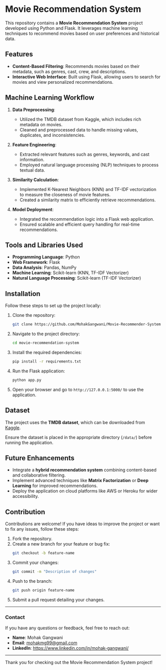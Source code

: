 # Movie Recommendation System

This repository contains a **Movie Recommendation System** project developed using Python and Flask. It leverages machine learning techniques to recommend movies based on user preferences and historical data.

## Features

- **Content-Based Filtering**: Recommends movies based on their metadata, such as genres, cast, crew, and descriptions.
- **Interactive Web Interface**: Built using Flask, allowing users to search for movies and view personalized recommendations.

## Machine Learning Workflow

1. **Data Preprocessing**:
   - Utilized the TMDB dataset from Kaggle, which includes rich metadata on movies.
   - Cleaned and preprocessed data to handle missing values, duplicates, and inconsistencies.

2. **Feature Engineering**:
   - Extracted relevant features such as genres, keywords, and cast information.
   - Employed natural language processing (NLP) techniques to process textual data.

3. **Similarity Calculation**:
   - Implemented K-Nearest Neighbors (KNN) and TF-IDF vectorization to measure the closeness of movie features.
   - Created a similarity matrix to efficiently retrieve recommendations.

4. **Model Deployment**:
   - Integrated the recommendation logic into a Flask web application.
   - Ensured scalable and efficient query handling for real-time recommendations.

## Tools and Libraries Used

- **Programming Language**: Python
- **Web Framework**: Flask
- **Data Analysis**: Pandas, NumPy
- **Machine Learning**: Scikit-learn (KNN, TF-IDF Vectorizer)
- **Natural Language Processing**: Scikit-learn (TF-IDF Vectorizer)

## Installation

Follow these steps to set up the project locally:

1. Clone the repository:
   ```bash
   git clone https://github.com/MohakGangwani/Movie-Recommender-System.git
   ```

2. Navigate to the project directory:
   ```bash
   cd movie-recommendation-system
   ```

3. Install the required dependencies:
   ```bash
   pip install -r requirements.txt
   ```

4. Run the Flask application:
   ```bash
   python app.py
   ```

5. Open your browser and go to `http://127.0.0.1:5000/` to use the application.

## Dataset

The project uses the **TMDB dataset**, which can be downloaded from [Kaggle](https://www.kaggle.com/).

Ensure the dataset is placed in the appropriate directory (`/data/`) before running the application.

## Future Enhancements

- Integrate a **hybrid recommendation system** combining content-based and collaborative filtering.
- Implement advanced techniques like **Matrix Factorization** or **Deep Learning** for improved recommendations.
- Deploy the application on cloud platforms like AWS or Heroku for wider accessibility.

## Contribution

Contributions are welcome! If you have ideas to improve the project or want to fix any issues, follow these steps:

1. Fork the repository.
2. Create a new branch for your feature or bug fix:
   ```bash
   git checkout -b feature-name
   ```
3. Commit your changes:
   ```bash
   git commit -m "Description of changes"
   ```
4. Push to the branch:
   ```bash
   git push origin feature-name
   ```
5. Submit a pull request detailing your changes.

---

### Contact

If you have any questions or feedback, feel free to reach out:

- **Name**: Mohak Gangwani
- **Email**: mohakmg99@gmail.com
- **LinkedIn**: https://www.linkedin.com/in/mohak-gangwani/

---
Thank you for checking out the Movie Recommendation System project!

